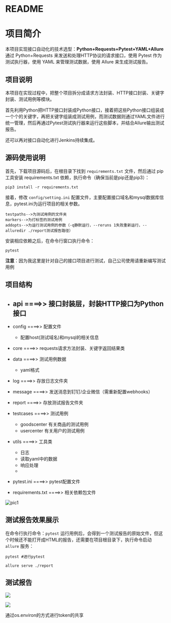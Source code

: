 # README 



# 项目简介

本项目实现接口自动化的技术选型：**Python+Requests+Pytest+YAML+Allure** 通过 Python+Requests 来发送和处理HTTP协议的请求接口，使用 Pytest 作为测试执行器，使用 YAML 来管理测试数据，使用 Allure 来生成测试报告。

## 项目说明

本项目在实现过程中，把整个项目拆分成请求方法封装、HTTP接口封装、关键字封装、测试用例等模块。

首先利用Python把HTTP接口封装成Python接口，接着把这些Python接口组装成一个个的关键字，再把关键字组装成测试用例，而测试数据则通过YAML文件进行统一管理，然后再通过Pytest测试执行器来运行这些脚本，并结合Allure输出测试报告。

还可以再对接口自动化进行Jenkins持续集成。

## 源码使用说明

首先，下载项目源码后，在根目录下找到 ```requirements.txt``` 文件，然后通过 pip 工具安装 requirements.txt 依赖，执行命令（确保当前是pip还是pip3）：

```
pip3 install -r requirements.txt
```

接着，修改 ```config/setting.ini``` 配置文件，主要配置接口域名和mysql数据库信息，pytest.ini为运行项目的相关参数。

```
testpaths-->为测试用例的文件夹
markers-->为打标签的测试用例
addopts-->为运行测试用例的参数（-q静默运行，--reruns 1失败重新运行，--alluredir ./report测试报告路径）
```

安装相应依赖之后，在命令行窗口执行命令：

```
pytest
```

**注意**：因为我这里是针对自己的接口项目进行测试，自己公司使用请重新编写测试用例

## 项目结构

- api ====>> 接口封装层，封装HTTP接口为Python接口
  - 

- config ====>> 配置文件
  - 配置host(测试域名)和mysql的相关信息

- core ====>> requests请求方法封装、关键字返回结果类
- data ====>> 测试用例数据 
  - yaml格式

- log  ====>> 存放日志文件夹
- message  ====>> 发送消息到钉钉/企业微信（需重新配置webhooks）
- report ====>> 存放测试报告文件夹
- testcases ====>> 测试用例
  - goodscenter 有关商品的测试用例
  - usercenter 有关用户的测试用例

- utils ====>> 工具类
  - 日志
  - 读取yaml中的数据
  - 响应处理
  - 

- pytest.ini ====>> pytest配置文件
- requirements.txt ====>> 相关依赖包文件

![pic1](https://cdn.staticaly.com/gh/Twistzz-XJTLU/picx-images-hosting@master/20230705/9245690a31090275cd1122ef478ab34.4xrvqflykck0.webp)

## 测试报告效果展示

在命令行执行命令：```pytest``` 运行用例后，会得到一个测试报告的原始文件，但这个时候还不能打开成HTML的报告，还需要在项目根目录下，执行命令启动 ```allure``` 服务：

```
pytest #进行pytest 

allure serve ./report
```



## 测试报告

![](https://cdn.staticaly.com/gh/Twistzz-XJTLU/picx-images-hosting@master/20230706/屏幕截图-2023-07-06-092208.6mg0d0uozjk0.webp)

![](https://cdn.staticaly.com/gh/Twistzz-XJTLU/picx-images-hosting@master/20230706/屏幕截图-2023-07-06-092233.5zgeszewbv8.webp)


通过os.environ的方式进行token的共享
